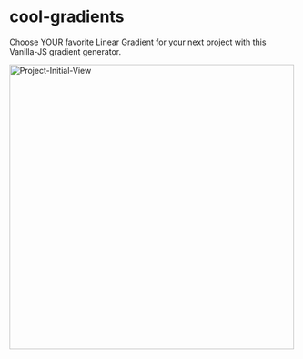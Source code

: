 # cool-gradients


Choose YOUR favorite Linear Gradient for your next project with this Vanilla-JS gradient generator.

<img width="500" alt="Project-Initial-View" src="https://user-images.githubusercontent.com/41067454/190105827-3c9e581e-d484-4a80-a70b-d993bd096f88.png">
